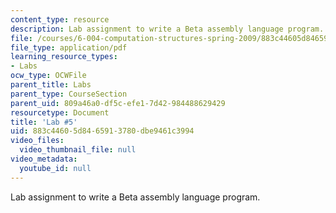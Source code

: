 ```yaml
---
content_type: resource
description: Lab assignment to write a Beta assembly language program.
file: /courses/6-004-computation-structures-spring-2009/883c44605d8465913780dbe9461c3994_MIT6_004s09_lab05.pdf
file_type: application/pdf
learning_resource_types:
- Labs
ocw_type: OCWFile
parent_title: Labs
parent_type: CourseSection
parent_uid: 809a46a0-df5c-efe1-7d42-984488629429
resourcetype: Document
title: 'Lab #5'
uid: 883c4460-5d84-6591-3780-dbe9461c3994
video_files:
  video_thumbnail_file: null
video_metadata:
  youtube_id: null
---
```

Lab assignment to write a Beta assembly language program.

